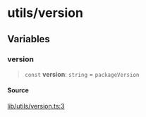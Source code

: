 # utils/version

## Variables

### version

> `const` **version**: `string` = `packageVersion`

#### Source

[lib/utils/version.ts:3](https://github.com/PufferFinance/puffer-sdk/blob/ffaacf75fad461e84f12aa6dead3208f8541b055/lib/utils/version.ts#L3)
